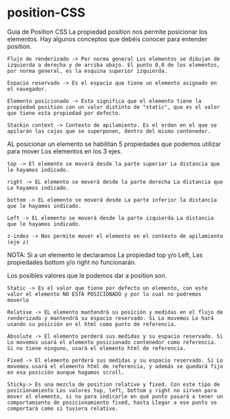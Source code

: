 # position-CSS
Guia de Position CSS
La propiedad position nos permite posicionar los elementos. Hay algunos conceptos que debéis conocer para entender position.

    Flujo de renderizado -> Por norma general Los elementos se dibujan de izquierda a derecha y de arriba abajo. El punto 0,0 de los elementos, por norma general, es la esquina superior izquierda.

    Espacio reservado -> Es el espacio que tiene un elemento asignado en el navegador.

    Elemento posicionado -> Esto significa que el elemento tiene la propiedad position con un valor distinto de "static", que es el valor que tiene esta propiedad por defecto.

    Stackin context -> Contexto de apilamiento. Es el orden en el que se apilarán las cajas que se superponen, dentro del mismo contenedor.

AL posicionar un elemento se habilitan 5 propiedades que podemos utilizar para mover Los elementos en los 3 ejes.

    top -> El elemento se moverá desde la parte superior La distancia que le hayamos indicado.

    right -> EL elemento se moverá desde la parte derecha La distancia que Le hayamos indicado.

    bottom -> EL elemento se moverá desde La parte inferior la distancia que le hayamos indicado.

    Left -> EL elemento se moverá desde la parte izquierda La distancia que le hayamos indicado.

    z-index -> Nos permite mover el elemento en el contexto de apilamiento (eje z)

NOTA: Si a un elemento le declaramos La propiedad top y/o Left, Las propiedades bottom y/o right no funcionarán.

Los posibles valores que le podemos dar a position son. 

    Static -> Es el valor que tiene por defecto un elemento, con este valor el elemento NO ESTÁ POSICIONADO y por lo cual no podremos moverlo

    Relative -> EL elemento mantendrá su posición y medidas en el flujo de renderizado y mantendrá su espacio reservado. Si Lo movemos Lo hará usando su posición en el html como punto de referencia.

    Absolute -> El elemento perderá sus medidas y su espacio reservado. Si Lo movemos usará el elemento posicionado contenedor como referencia. Si no tiene ninguno, usará el elemento html de referencia.

    Fixed -> El elemento perderá sus medidas y su espacio reservado. Si Lo movemos usará el elemento html de referencia, y además se quedará fijo en esa posición aunque hagamos scroll.

    Sticky-> Es una mezcla de position relative y fixed. Con este tipo de posicionamiento Los valores top, left, bottom y right no sirven para mover el elemento, si no para indicarle en qué punto pasará a tener un comportamiento de posicionamiento fixed, hasta Llegar a ese punto se comportará como si tuviera relative. 
